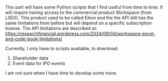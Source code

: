 This part will have some Python scripts that I find useful from time to time. It will require having access to the commercial product Workspace (from LSEG). This product used to be called Eikon and the the API still has the same limitations from before but will depend on a specific subscription license.
The API limitations are described at: https://researchfinancial.wordpress.com/2024/09/04/workspace-excel-and-code-book-limitations/

Currently, I only have to scripts available, to download:
1) Shareholder data
2) Event data for IPO events

I am not sure when I have time to develop some more.
